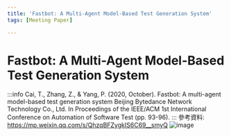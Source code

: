 ```yaml
---
title: 'Fastbot: A Multi-Agent Model-Based Test Generation System'
tags: [Meeting Paper]

---
```


# Fastbot: A Multi-Agent Model-Based Test Generation System
:::info
Cai, T., Zhang, Z., & Yang, P. (2020, October). Fastbot: A multi-agent model-based test generation system Beijing Bytedance Network Technology Co., Ltd. In Proceedings of the IEEE/ACM 1st International Conference on Automation of Software Test (pp. 93-96).
:::
參考資料: https://mp.weixin.qq.com/s/QhzqBFZygkIS6C69__smyQ
![image](https://hackmd.io/_uploads/BkAnq965Jg.png)
